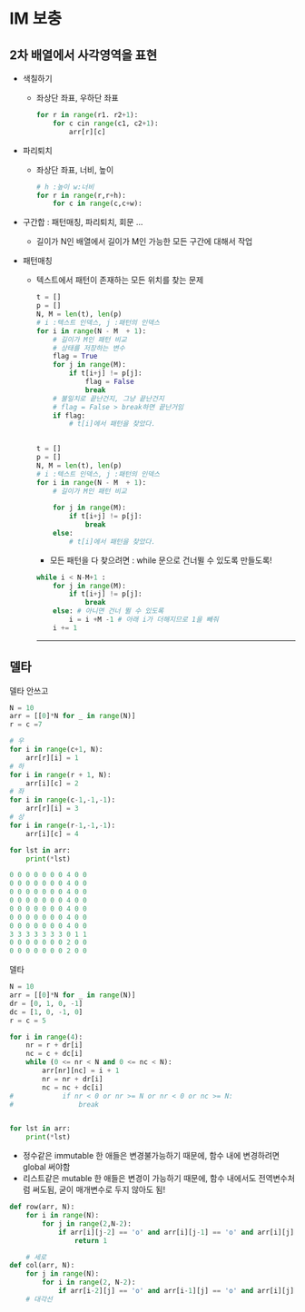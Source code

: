 # IM 보충

## 2차 배열에서 사각영역을 표현

- 색칠하기

  - 좌상단 좌표, 우하단 좌표

    ```python
    for r in range(r1. r2+1):
        for c cin range(c1, c2+1):
            arr[r][c]
    ```

- 파리퇴치

  - 좌상단 좌표, 너비, 높이

    ```python
    # h :높이 w:너비
    for r in range(r,r+h):
        for c in range(c,c+w):
    ```

    

- 구간합 : 패턴매칭, 파리퇴치, 회문 ...

  - 길이가 N인 배열에서 길이가 M인 가능한 모든 구간에 대해서 작업

- 패턴매칭

  - 텍스트에서 패턴이 존재하는 모든 위치를 찾는 문제

    ```python
    t = []
    p = []
    N, M = len(t), len(p)
    # i :텍스트 인덱스, j :패턴의 인덱스
    for i in range(N - M  + 1):
        # 길이가 M인 패턴 비교
        # 상태를 저장하는 변수
        flag = True
        for j in range(M):
            if t[i+j] != p[j]:
                flag = False
                break
        # 불일치로 끝난건지, 그냥 끝난건지
        # flag = False > break하면 끝난거임
        if flag:
            # t[i]에서 패턴을 찾았다.
        
    ```

    ```python
    t = []
    p = []
    N, M = len(t), len(p)
    # i :텍스트 인덱스, j :패턴의 인덱스
    for i in range(N - M  + 1):
        # 길이가 M인 패턴 비교
        
        for j in range(M):
            if t[i+j] != p[j]:
                break
        else:
            # t[i]에서 패턴을 찾았다.
    ```

    - 모든 패턴을 다 찾으려면 : while 문으로 건너뛸 수 있도록 만들도록!

    ```python
    while i < N-M+1 :
        for j in range(M):
            if t[i+j] != p[j]:
                break
        else: # 아니면 건너 뛸 수 있도록
            i = i +M -1 # 아래 i가 더해지므로 1을 빼줘
        i += 1
    ```

    ------------------------------------------------------------------------------------------------------------------------



## 델타

델타 안쓰고

```python
N = 10
arr = [[0]*N for _ in range(N)]
r = c =7

# 우
for i in range(c+1, N):
    arr[r][i] = 1
# 하
for i in range(r + 1, N):
    arr[i][c] = 2
# 좌
for i in range(c-1,-1,-1):
    arr[r][i] = 3
# 상
for i in range(r-1,-1,-1):
    arr[i][c] = 4

for lst in arr:
    print(*lst)
```

```python
0 0 0 0 0 0 0 4 0 0
0 0 0 0 0 0 0 4 0 0
0 0 0 0 0 0 0 4 0 0
0 0 0 0 0 0 0 4 0 0
0 0 0 0 0 0 0 4 0 0
0 0 0 0 0 0 0 4 0 0
0 0 0 0 0 0 0 4 0 0
3 3 3 3 3 3 3 0 1 1
0 0 0 0 0 0 0 2 0 0
0 0 0 0 0 0 0 2 0 0
```

델타

```python
N = 10
arr = [[0]*N for _ in range(N)]
dr = [0, 1, 0, -1]
dc = [1, 0, -1, 0]
r = c = 5

for i in range(4):
    nr = r + dr[i]
    nc = c + dc[i]
    while (0 <= nr < N and 0 <= nc < N):
        arr[nr][nc] = i + 1
        nr = nr + dr[i]
        nc = nc + dc[i]
#            if nr < 0 or nr >= N or nr < 0 or nc >= N:
#                break


for lst in arr:
    print(*lst)
```



- 정수같은 immutable 한 애들은 변경불가능하기 때문에, 함수 내에 변경하려면 global 써야함
- 리스트같은 mutable 한 애들은 변경이 가능하기 때문에, 함수 내에서도 전역변수처럼 써도됨, 굳이 매개변수로 두지 않아도 됨!



```python
def row(arr, N):
    for i in range(N):
        for j in range(2,N-2):
            if arr[i][j-2] == 'o' and arr[i][j-1] == 'o' and arr[i][j] == 'o' and arr[i][j+1] == 'o' and arr[i][j+2] == 'o':
                return 1

    # 세로
def col(arr, N):
    for j in range(N):
        for i in range(2, N-2):
            if arr[i-2][j] == 'o' and arr[i-1][j] == 'o' and arr[i][j] == 'o'
    # 대각선
```

